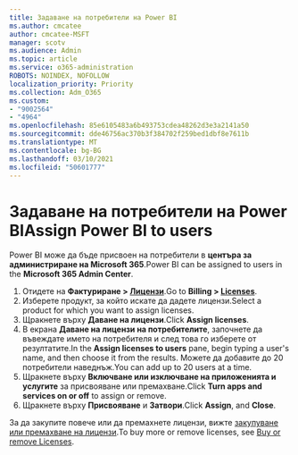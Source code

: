 ```yaml
---
title: Задаване на потребители на Power BI
ms.author: cmcatee
author: cmcatee-MSFT
manager: scotv
ms.audience: Admin
ms.topic: article
ms.service: o365-administration
ROBOTS: NOINDEX, NOFOLLOW
localization_priority: Priority
ms.collection: Adm_O365
ms.custom:
- "9002564"
- "4964"
ms.openlocfilehash: 85e6105483a6b493753cdea48262d3e3a2141a50
ms.sourcegitcommit: dde46756ac370b3f384702f259bed1dbf8e7611b
ms.translationtype: MT
ms.contentlocale: bg-BG
ms.lasthandoff: 03/10/2021
ms.locfileid: "50601777"
---
```

# <a name="assign-power-bi-to-users"></a><span data-ttu-id="5be03-102">Задаване на потребители на Power BI</span><span class="sxs-lookup"><span data-stu-id="5be03-102">Assign Power BI to users</span></span>

<span data-ttu-id="5be03-103">Power BI може да бъде присвоен на потребители в **центъра за администриране на Microsoft 365**.</span><span class="sxs-lookup"><span data-stu-id="5be03-103">Power BI can be assigned to users in the **Microsoft 365 Admin Center**.</span></span>  

1. <span data-ttu-id="5be03-104">Отидете на **Фактуриране > [Лицензи](https://go.microsoft.com/fwlink/p/?linkid=842264)**.</span><span class="sxs-lookup"><span data-stu-id="5be03-104">Go to **Billing > [Licenses](https://go.microsoft.com/fwlink/p/?linkid=842264)**.</span></span>
2. <span data-ttu-id="5be03-105">Изберете продукт, за който искате да дадете лицензи.</span><span class="sxs-lookup"><span data-stu-id="5be03-105">Select a product for which you want to assign licenses.</span></span>
3. <span data-ttu-id="5be03-106">Щракнете върху **Даване на лицензи**.</span><span class="sxs-lookup"><span data-stu-id="5be03-106">Click **Assign licenses**.</span></span>
4. <span data-ttu-id="5be03-107">В екрана **Даване на лицензи на потребителите**, започнете да въвеждате името на потребителя и след това го изберете от резултатите.</span><span class="sxs-lookup"><span data-stu-id="5be03-107">In the **Assign licenses to users** pane, begin typing a user's name, and then choose it from the results.</span></span> <span data-ttu-id="5be03-108">Можете да добавите до 20 потребители наведнъж.</span><span class="sxs-lookup"><span data-stu-id="5be03-108">You can add up to 20 users at a time.</span></span>
5. <span data-ttu-id="5be03-109">Щракнете върху **Включване или изключване на приложенията и услугите** за присвояване или премахване.</span><span class="sxs-lookup"><span data-stu-id="5be03-109">Click **Turn apps and services on or off** to assign or remove.</span></span>
6. <span data-ttu-id="5be03-110">Щракнете върху **Присвояване** и **Затвори**.</span><span class="sxs-lookup"><span data-stu-id="5be03-110">Click **Assign**, and **Close**.</span></span>

<span data-ttu-id="5be03-111">За да закупите повече или да премахнете лицензи, вижте [закупуване или премахване на лицензи](https://docs.microsoft.com/microsoft-365/commerce/licenses/buy-licenses#buy-or-remove-licenses-for-your-business-subscription).</span><span class="sxs-lookup"><span data-stu-id="5be03-111">To buy more or remove licenses, see [Buy or remove Licenses](https://docs.microsoft.com/microsoft-365/commerce/licenses/buy-licenses#buy-or-remove-licenses-for-your-business-subscription).</span></span>